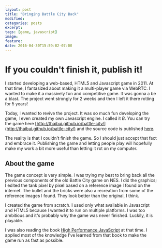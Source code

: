```yaml
---
layout: post
title: "Bringing Battle City Back"
modified:
categories: posts
excerpt:
tags: [game, javascript]
image:
feature:
date: 2016-04-30T15:59:02-07:00
---
```


# If you couldn't finish it, publish it!

I started developing a web-based, HTML5 and Javascript game in 2011. At
that time, I fantasized about making it a multi-player game via WebRTC. I wanted
to make it a massively fun and competitive game. It was gonna a be a blast. The
project went strongly for 2 weeks and then I left it there rotting for 5 years!

Today, I wanted to revive the project. It was so much fun developing the game, I
even created my own Javascript engine. I called it *B*. You can
try the game here
[http://thaibui.github.io/battle-city/](http://thaibui.github.io/battle-city/)
and the source code is published [here](https://github.com/thaibui/battle-city).

The reality is that I couldn't finish the game. So I should just accept that
fact and embrace it. Publishing the game and letting people play will hopefully
make my work a bit more useful than letting it rot on my computer. 

## About the game

The game concept is very simple. I was trying my best to bring back all the
previous components of the old Battle City game on NES. I did the graphics; I
edited the tank pixel by pixel based on a reference image I found on the internet.
The bullet and the bricks were also a recreation from some of the reference images
I found. They look better than the original, I think.

I created the game from scratch. I used only what available in Javascript and
HTML5 because I wanted it to run on multiple platforms. I was too ambitious and
it's probably why the game was never finished. Luckily, it is playable.

I was also reading the book [High Performance
JavaScript](http://shop.oreilly.com/product/9780596802806.do) at that time. I
applied most of the knowledge I've learned from that book to make the game run as
fast as possible. 
